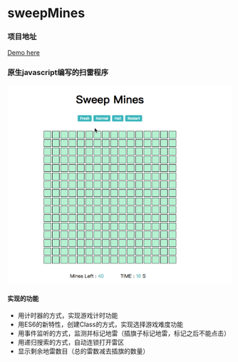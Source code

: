 # sweepMines
### 项目地址
[Demo here](https://wangwenyue.github.io/sweepMines/)

### 原生javascript编写的扫雷程序

![](pic/demo.gif)

#### 实现的功能

* 用计时器的方式，实现游戏计时功能
* 用ES6的新特性，创建Class的方式，实现选择游戏难度功能
* 用事件监听的方式，监测并标记地雷（插旗子标记地雷，标记之后不能点击）
* 用递归搜索的方式，自动连锁打开雷区
* 显示剩余地雷数目（总的雷数减去插旗的数量）
